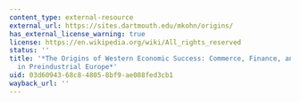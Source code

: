```yaml
---
content_type: external-resource
external_url: https://sites.dartmouth.edu/mkohn/origins/
has_external_license_warning: true
license: https://en.wikipedia.org/wiki/All_rights_reserved
status: ''
title: '*The Origins of Western Economic Success: Commerce, Finance, and Government
  in Preindustrial Europe*'
uid: 03d60943-68c8-4805-8bf9-ae088fed3cb1
wayback_url: ''
---
```

